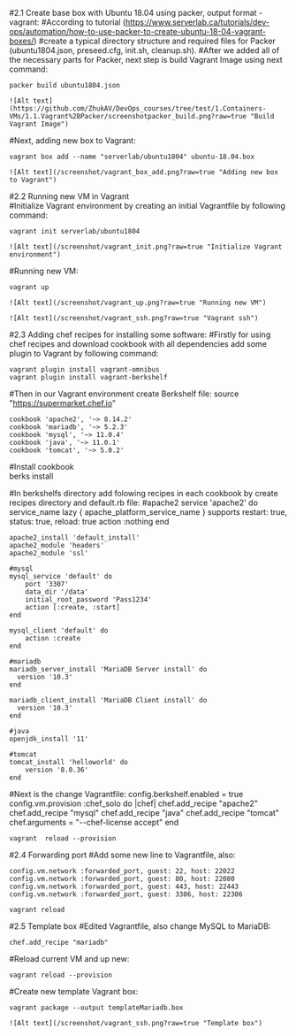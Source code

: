 
#2.1 Create base box with Ubuntu 18.04 using packer, output format - vagrant:
#According to tutorial (https://www.serverlab.ca/tutorials/dev-ops/automation/how-to-use-packer-to-create-ubuntu-18-04-vagrant-boxes/) 
#create a typical directory structure and required files for Packer (ubuntu1804.json, preseed.cfg, init.sh, cleanup.sh).
#After we added all of the necessary parts for Packer, next step is build Vagrant Image using next command:
	
	packer build ubuntu1804.json
	
	![Alt text](https://github.com/ZhukAV/DevOps_courses/tree/test/1.Containers-VMs/1.1.Vagrant%2BPacker/screenshotpacker_build.png?raw=true "Build Vagrant Image")
	
#Next, adding new box to Vagrant:
	
	vagrant box add --name "serverlab/ubuntu1804" ubuntu-18.04.box 
	
	![Alt text](/screenshot/vagrant_box_add.png?raw=true "Adding new box to Vagrant")
	
#2.2 Running new VM in Vagrant  	
#Initialize Vagrant environment by creating an initial Vagrantfile by following command:

	vagrant init serverlab/ubuntu1804
	
	![Alt text](/screenshot/vagrant_init.png?raw=true "Initialize Vagrant environment")
	
#Running new VM:
	
	vagrant up 
	
	![Alt text](/screenshot/vagrant_up.png?raw=true "Running new VM")
	
	![Alt text](/screenshot/vagrant_ssh.png?raw=true "Vagrant ssh")
	
#2.3 Adding chef recipes for installing some software:
#Firstly for using chef recipes and download cookbook with all dependencies add some plugin to Vagrant by following command:

	vagrant plugin install vagrant-omnibus
	vagrant plugin install vagrant-berkshelf
	
#Then in our Vagrant environment create Berkshelf file:
	source "https://supermarket.chef.io"

	cookbook 'apache2', '~> 8.14.2'
	cookbook 'mariadb', '~> 5.2.3'
	cookbook 'mysql', '~> 11.0.4'
	cookbook 'java', '~> 11.0.1'
	cookbook 'tomcat', '~> 5.0.2'

#Install  cookbook	
	berks install

#In berkshelfs directory add folowing recipes in each cookbook by create recipes directory and default.rb file:
	#apache2
	service 'apache2' do
	  service_name lazy { apache_platform_service_name }
	  supports restart: true, status: true, reload: true
	  action :nothing
	end

	apache2_install 'default_install'
	apache2_module 'headers'
	apache2_module 'ssl'
	
	#mysql
	mysql_service 'default' do 
		port '3307'
		data_dir '/data'
		initial_root_password 'Pass1234'
		action [:create, :start]
	end

	mysql_client 'default' do
		action :create
	end
	
	#mariadb
	mariadb_server_install 'MariaDB Server install' do
	  version '10.3'
	end
	
	mariadb_client_install 'MariaDB Client install' do
	  version '10.3'
	end
	
	#java
	openjdk_install '11'
	
	#tomcat
	tomcat_install 'helloworld' do
		version '8.0.36'
	end

#Next is the  change Vagrantfile:
	config.berkshelf.enabled = true
	config.vm.provision :chef_solo do |chef|
		chef.add_recipe "apache2"
		chef.add_recipe "mysql"
		chef.add_recipe "java"
		chef.add_recipe "tomcat"
		chef.arguments = "--chef-license accept"
	end
	
	vagrant  reload --provision
	
#2.4 Forwarding port 
#Add some new line to Vagrantfile, also:

	config.vm.network :forwarded_port, guest: 22, host: 22022
	config.vm.network :forwarded_port, guest: 80, host: 22080
	config.vm.network :forwarded_port, guest: 443, host: 22443
	config.vm.network :forwarded_port, guest: 3306, host: 22306	
	
	vagrant reload 
	
#2.5 Template box
#Edited Vagrantfile, also change MySQL to MariaDB:

	chef.add_recipe "mariadb"
	
#Reload current VM and up new:	
	
	vagrant reload --provision
	
#Create new template Vagrant box:
	
	vagrant package --output templateMariadb.box 
	
	![Alt text](/screenshot/vagrant_ssh.png?raw=true "Template box")
	
	